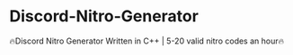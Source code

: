 # Discord-Nitro-Generator
🔥Discord Nitro Generator Written in C++ | 5-20 valid nitro codes an hour🔥
